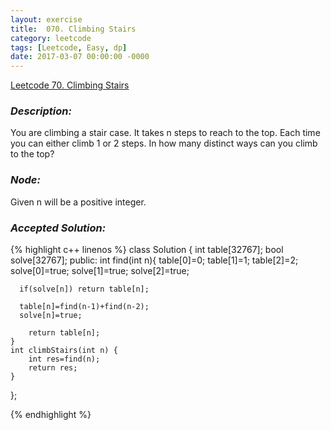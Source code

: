 ```yaml
---
layout: exercise
title:  070. Climbing Stairs 
category: leetcode
tags: [Leetcode, Easy, dp]
date: 2017-03-07 00:00:00 -0000
---
```


[ Leetcode 70. Climbing Stairs ](https://leetcode.com/problems/climbing-stairs/)

### *Description:*

You are climbing a stair case. It takes n steps to reach to the top.
Each time you can either climb 1 or 2 steps. In how many distinct ways can you climb to the top?


### *Node:*
Given n will be a positive integer. 


### *Accepted Solution:*

{% highlight c++ linenos %}
class Solution {
int table[32767];
bool solve[32767];
public:
    int find(int n){
      table[0]=0;
      table[1]=1;
      table[2]=2;
      solve[0]=true;
      solve[1]=true;
      solve[2]=true;
      
      if(solve[n]) return table[n];
      
      table[n]=find(n-1)+find(n-2);
      solve[n]=true;
        
        return table[n];
    }
    int climbStairs(int n) {
        int res=find(n);
        return res;
    }
};

{% endhighlight %}

